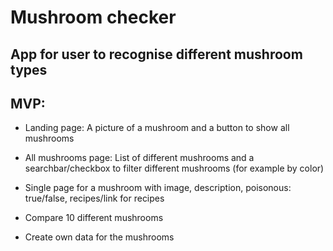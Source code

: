 # Mushroom checker

## App for user to recognise different mushroom types

## MVP:

- Landing page: A picture of a mushroom and a button to show all mushrooms

- All mushrooms page: List of different mushrooms and a searchbar/checkbox to filter different mushrooms (for example by color)

- Single page for a mushroom with image, description, poisonous: true/false, recipes/link for recipes

- Compare 10 different mushrooms

- Create own data for the mushrooms
